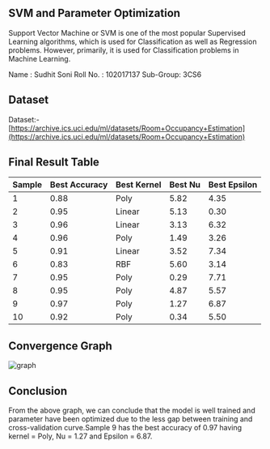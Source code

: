 ## SVM and Parameter Optimization

Support Vector Machine or SVM is one of the most popular Supervised Learning algorithms, which is used for Classification as well as Regression problems. However, primarily, it is used for Classification problems in Machine Learning.

Name : Sudhit Soni
Roll No. : 102017137
Sub-Group: 3CS6

## Dataset

Dataset:-
[https://archive.ics.uci.edu/ml/datasets/Room+Occupancy+Estimation](https://archive.ics.uci.edu/ml/datasets/Room+Occupancy+Estimation)


## Final Result Table

| Sample  | Best Accuracy | Best Kernel | Best Nu | Best Epsilon |
| -----   | ------------- | ----------- | ------- | ------------ |
| 1       | 0.88          | Poly        | 5.82    | 4.35         |
| 2       | 0.95          | Linear      | 5.13    | 0.30         |
| 3       | 0.96          | Linear      | 3.13    | 6.32         |
| 4       | 0.96          | Poly        | 1.49    | 3.26         |
| 5       | 0.91          | Linear      | 3.52    | 7.34         |
| 6       | 0.83          | RBF         | 5.60    | 3.14         |
| 7       | 0.95          | Poly        | 0.29    | 7.71         |
| 8       | 0.95          | Poly        | 4.87    | 5.57         |
| 9       | 0.97          | Poly        | 1.27    | 6.87         |
| 10      | 0.92          | Poly        | 0.34    | 5.50         |

## Convergence Graph
![graph](https://user-images.githubusercontent.com/72306997/233000047-3bbc6cf2-8ec0-4276-8519-17da7da2fb25.png)

## Conclusion
From the above graph, we can conclude that the model is well trained and parameter have been optimized due to the less gap between training and cross-validation curve.Sample 9 has the best accuracy of 0.97 having kernel = Poly, Nu = 1.27 and Epsilon = 6.87.

